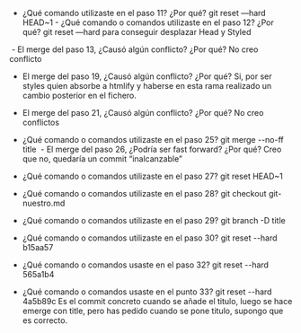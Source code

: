 - ¿Qué comando utilizaste en el paso 11? ¿Por qué?
git reset —hard HEAD~1 - ¿Qué comando o comandos utilizaste en el paso 12? ¿Por qué?
git reset —hard <commit> para conseguir desplazar Head y Styled

 - El merge del paso 13, ¿Causó algún conflicto? ¿Por qué? 
No creo conflicto


- El merge del paso 19, ¿Causó algún conflicto? ¿Por qué? 
Si, por ser styles quien absorbe a htmlify y haberse en esta rama realizado un cambio posterior en el fichero.

- El merge del paso 21, ¿Causó algún conflicto? ¿Por qué? 
No creo conflictos

- ¿Qué comando o comandos utilizaste en el paso 25?
git merge --no-ff title
 - El merge del paso 26, ¿Podría ser fast forward? ¿Por qué? 
Creo que no, quedaría un commit “inalcanzable”

- ¿Qué comando o comandos utilizaste en el paso 27? 
git reset HEAD~1

- ¿Qué comando o comandos utilizaste en el paso 28? 
git checkout git-nuestro.md

- ¿Qué comando o comandos utilizaste en el paso 29? 
git branch -D title

- ¿Qué comando o comandos utilizaste en el paso 30? 
git reset --hard b15aa57 

- ¿Qué comando o comandos usaste en el paso 32? 
git reset --hard 565a1b4

- ¿Qué comando o comandos usaste en el punto 33? 
git reset --hard 4a5b89c
Es el commit concreto cuando se añade el titulo, luego se hace emerge con title, pero has pedido cuando se pone titulo, supongo que es correcto.
